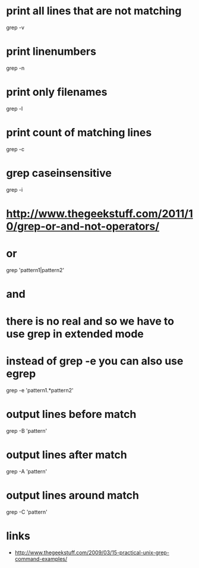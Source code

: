 # print all lines that are not matching

grep -v

# print linenumbers

grep -n

# print only filenames

grep -l

# print count of matching lines

grep -c

# grep caseinsensitive

grep -i

# http://www.thegeekstuff.com/2011/10/grep-or-and-not-operators/
# or

grep 'pattern1\|pattern2'

# and
#  there is no real and so we have to use grep in extended mode
# instead of grep -e you can also use egrep

grep -e 'pattern1.*pattern2'

# output <number of> lines before match

grep -B<number> 'pattern'

# output <number of> lines after match

grep -A<number> 'pattern'

# output <number of> lines around match

grep -C<number> 'pattern'

# links

* http://www.thegeekstuff.com/2009/03/15-practical-unix-grep-command-examples/
